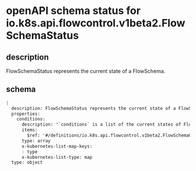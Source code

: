 # openAPI schema status for io.k8s.api.flowcontrol.v1beta2.FlowSchemaStatus

## description

FlowSchemaStatus represents the current state of a FlowSchema.

## schema

```yaml
|
  description: FlowSchemaStatus represents the current state of a FlowSchema.
  properties:
    conditions:
      description: '`conditions` is a list of the current states of FlowSchema.'
      items:
        $ref: '#/definitions/io.k8s.api.flowcontrol.v1beta2.FlowSchemaCondition'
      type: array
      x-kubernetes-list-map-keys:
      - type
      x-kubernetes-list-type: map
  type: object

```
